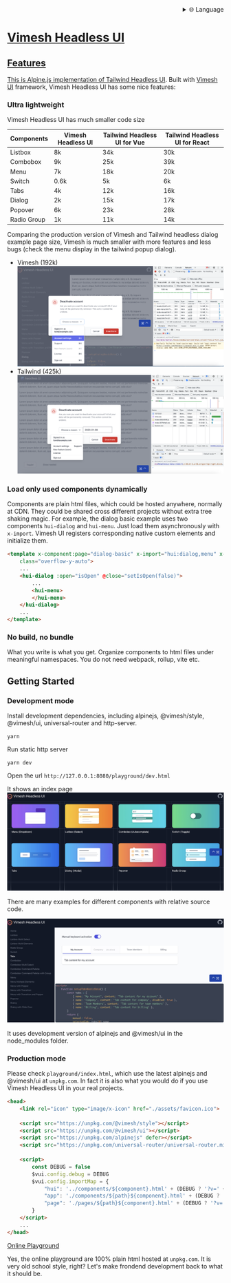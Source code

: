 
<div align="right">
  <details>
    <summary >🌐 Language</summary>
    <div>
      <div align="center">
        <a href="https://openaitx.github.io/view.html?user=vimeshjs&project=vimesh-headless&lang=en">English</a>
        | <a href="https://openaitx.github.io/view.html?user=vimeshjs&project=vimesh-headless&lang=zh-CN">简体中文</a>
        | <a href="https://openaitx.github.io/view.html?user=vimeshjs&project=vimesh-headless&lang=zh-TW">繁體中文</a>
        | <a href="https://openaitx.github.io/view.html?user=vimeshjs&project=vimesh-headless&lang=ja">日本語</a>
        | <a href="https://openaitx.github.io/view.html?user=vimeshjs&project=vimesh-headless&lang=ko">한국어</a>
        | <a href="https://openaitx.github.io/view.html?user=vimeshjs&project=vimesh-headless&lang=hi">हिन्दी</a>
        | <a href="https://openaitx.github.io/view.html?user=vimeshjs&project=vimesh-headless&lang=th">ไทย</a>
        | <a href="https://openaitx.github.io/view.html?user=vimeshjs&project=vimesh-headless&lang=fr">Français</a>
        | <a href="https://openaitx.github.io/view.html?user=vimeshjs&project=vimesh-headless&lang=de">Deutsch</a>
        | <a href="https://openaitx.github.io/view.html?user=vimeshjs&project=vimesh-headless&lang=es">Español</a>
        | <a href="https://openaitx.github.io/view.html?user=vimeshjs&project=vimesh-headless&lang=it">Italiano</a>
        | <a href="https://openaitx.github.io/view.html?user=vimeshjs&project=vimesh-headless&lang=ru">Русский</a>
        | <a href="https://openaitx.github.io/view.html?user=vimeshjs&project=vimesh-headless&lang=pt">Português</a>
        | <a href="https://openaitx.github.io/view.html?user=vimeshjs&project=vimesh-headless&lang=nl">Nederlands</a>
        | <a href="https://openaitx.github.io/view.html?user=vimeshjs&project=vimesh-headless&lang=pl">Polski</a>
        | <a href="https://openaitx.github.io/view.html?user=vimeshjs&project=vimesh-headless&lang=ar">العربية</a>
        | <a href="https://openaitx.github.io/view.html?user=vimeshjs&project=vimesh-headless&lang=fa">فارسی</a>
        | <a href="https://openaitx.github.io/view.html?user=vimeshjs&project=vimesh-headless&lang=tr">Türkçe</a>
        | <a href="https://openaitx.github.io/view.html?user=vimeshjs&project=vimesh-headless&lang=vi">Tiếng Việt</a>
        | <a href="https://openaitx.github.io/view.html?user=vimeshjs&project=vimesh-headless&lang=id">Bahasa Indonesia</a>
        | <a href="https://openaitx.github.io/view.html?user=vimeshjs&project=vimesh-headless&lang=as">অসমীয়া</
      </div>
    </div>
  </details>
</div>

# Vimesh Headless UI
## Features
This is Alpine.js implementation of [Tailwind Headless UI](https://headlessui.com/). Built with [Vimesh UI](https://github.com/vimeshjs/vimesh-ui) framework, Vimesh Headless UI has some nice features:
### Ultra lightweight 
Vimesh Headless UI has much smaller code size

| Components   | Vimesh Headless UI   | Tailwind Headless UI for Vue | Tailwind Headless UI for React |
| ----------- | -------------------- | -------- | ----- |
| Listbox   | 8k  | 34k | 30k | 
| Combobox  | 9k  | 25k | 39k |
| Menu      | 7k  | 18k | 20k |
| Switch    | 0.6k | 5k | 6k |
| Tabs      | 4k  | 12k | 16k |
| Dialog    | 2k  | 15k | 17k |
| Popover   | 6k  | 23k | 28k |
| Radio Group | 1k | 11k | 14k |

Comparing the production version of Vimesh and Tailwind headless dialog example page size, Vimesh is much smaller with more features and less bugs (check the menu display in the tailwind popup dialog). 

* Vimesh (192k) 
![](./assets/vimesh001.png) 
* Tailwind (425k)
![](./assets/tailwind001.png)

### Load only used components dynamically
Components are plain html files, which could be hosted anywhere, normally at CDN. They could be shared cross different projects without extra tree shaking magic. For example, the dialog basic example uses two components `hui-dialog` and `hui-menu`. Just load them asynchronously with `x-import`. Vimesh UI registers corresponding native custom elements and initialize them.

```html
<template x-component:page="dialog-basic" x-import="hui:dialog,menu" x-data="setupDialogBasicData()"
    class="overflow-y-auto">
    ...
    <hui-dialog :open="isOpen" @close="setIsOpen(false)">
        ...
        <hui-menu>
        </hui-menu>
    </hui-dialog>
    ...
</template>
```

### No build, no bundle
What you write is what you get. Organize components to html files under meaningful namespaces. You do not need webpack, rollup, vite etc. 

## Getting Started
### Development mode
Install development dependencies, including alpinejs, @vimesh/style, @vimesh/ui, universal-router and http-server.
```
yarn
```
Run static http server
```
yarn dev
```
Open the url `http://127.0.0.1:8080/playground/dev.html`

It shows an index page
![](./assets/vimesh002.jpg)

There are many examples for different components with relative source code.

![](./assets/vimesh003.jpg)

It uses development version of alpinejs and @vimesh/ui in the node_modules folder. 

### Production mode
Please check `playground/index.html`, which use the latest alpinejs and @vimesh/ui at `unpkg.com`. In fact it is also what you would do if you use Vimesh Headless UI in your real projects.
``` html
<head>
    <link rel="icon" type="image/x-icon" href="./assets/favicon.ico">

    <script src="https://unpkg.com/@vimesh/style"></script>
    <script src="https://unpkg.com/@vimesh/ui"></script>
    <script src="https://unpkg.com/alpinejs" defer></script>
    <script src="https://unpkg.com/universal-router/universal-router.min.js"></script>

    <script>
        const DEBUG = false
        $vui.config.debug = DEBUG
        $vui.config.importMap = {
            "hui": '../components/${component}.html' + (DEBUG ? '?v=' + new Date().valueOf() : '?v=0.1'),
            "app": './components/${path}${component}.html' + (DEBUG ? '?v=' + new Date().valueOf() : '?v=0.1'),
            "page": './pages/${path}${component}.html' + (DEBUG ? '?v=' + new Date().valueOf() : '?v=0.1'),
        }
    </script>
    ...
</head>
```

[Online Playground](https://unpkg.com/@vimesh/headless/playground/index.html)

Yes, the online playground are 100% plain html hosted at `unpkg.com`. It is very old school style, right? Let's make frondend development back to what it should be.